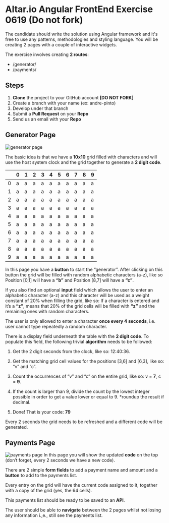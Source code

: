 # Altar.io Angular FrontEnd Exercise 0619 (Do not fork)
The candidate should write the solution using Angular framework and it's free to use any patterns, methodologies and styling language.
You will be creating 2 pages with a couple of interactive widgets.

The exercise involves creating **2 routes**:
- /generator/
-  /payments/

## Steps
1. **Clone** the project to your GitHub account **[DO NOT FORK]**
2. Create a branch with your name (ex: andre-pinto)
3. Develop under that branch
4. Submit a **Pull Request** on your **Repo**
5. Send us an email with your **Repo**


## Generator Page
![generator page](https://altario-public.s3-eu-west-1.amazonaws.com/generator.jpg)

The basic idea is that we have a **10x10** grid filled with characters and will use the host system clock and the grid together to generate a **2 digit code**.

| |0|1|2|3|4|5|6|7|8|9
|-|-|-|-|-|-|-|-|-|-|-|
|0|a|a|a|a|a|a|a|a|a|a|
|1|a|a|a|a|a|a|a|a|a|a|
|2|a|a|a|a|a|a|a|a|a|a|
|3|a|a|a|a|a|a|a|a|a|a|
|4|a|a|a|a|a|a|a|a|a|a|
|5|a|a|a|a|a|a|a|a|a|a|
|6|a|a|a|a|a|a|a|a|a|a|
|7|a|a|a|a|a|a|a|a|a|a|
|8|a|a|a|a|a|a|a|a|a|a|
|9|a|a|a|a|a|a|a|a|a|a|


In this page you have a **button** to start the “generator”. After clicking on this button the grid will be filled with random alphabetic characters (a-z), like so Position [0,1] will have a **“b”** and Position [8,7] will have a **“c”**.

If you also find an optional **input** field which allows the user to enter an alphabetic character (a-z) and this character will be used as a weight constant of 20% when filling the grid, like so: If a character is entered and it’s a **“z”**, means that 20% of the grid cells will be filled with **“z”** and the remaining ones with random characters.

The user is only allowed to enter a character **once every 4 seconds**, i.e. user cannot type repeatedly a random character.

There is a display field underneath the table with the **2 digit code**.
To populate this field, the following trivial **algorithm** needs to be followed:

1.  Get the 2 digit seconds from the clock, like so: 12:40:36.

2.  Get the matching grid cell values for the positions [3,6] and [6,3], like so: “v” and “c”.

3.  Count the occurrences of “v” and “c” on the entire grid, like so: v = **7**, c = **9**.

4.  If the count is larger than 9, divide the count by the lowest integer possible in order to get a value lower or equal to 9. *roundup the result if decimal.

5.  Done! That is your code: **79**

Every 2 seconds the grid needs to be refreshed and a different code will be generated.

## Payments Page
![payments page](https://altario-public.s3-eu-west-1.amazonaws.com/payments.jpg)
In this page you will show the updated **code** on the top (don’t forget, every 2 seconds we have a new code).

There are 2 simple **form fields** to add a payment name and amount and a **button** to add to the payments list.

Every entry on the grid will have the current code assigned to it, together with a copy of the grid (yes, the 64 cells).

This payments list should be ready to be saved to an **API**.

The user should be able to **navigate** between the 2 pages whilst not losing any information i.,e., still see the payments list.